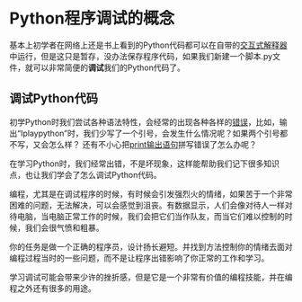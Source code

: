 # Python程序调试的概念

基本上初学者在网络上还是书上看到的Python代码都可以在自带的[交互式解释器](http://www.iplaypy.com/jichu/interpreter.html)中运行，但是这只是暂存，没办法保存程序代码，如果我们新建一个脚本.py文件，就可以非常简便的**调试**我们的Python代码了。

## 调试Python代码

初学Python时我们尝试各种语法特性，会经常的出现各种各样的[错误](http://www.iplaypy.com/jichu/exception.html)，比如，输出“Iplaypython”时，我们少写了一个引号，会发生什么情况呢？如果两个引号都不写，又会怎么样？ 还有不小心把[print输出语句](http://www.iplaypy.com/jichu/print.html)拼写错误了怎么办呢？

在学习Python时，我们经常出错，不是坏现象，这样能帮助我们记下很多知识点，也让我们学会了怎么调试Python代码。

编程，尤其是在调试程序的时候，有时候会引发强烈火的情绪，如果苦于一个非常困难的问题，无法解决，可以会感觉到沮丧。有数据显示，人们会像对待人一样对待电脑，当电脑正常工作的时候，我们会把它们当作队友，而当它们难以控制的时候，我们会很气愤和粗暴。

你的任务是做一个正确的程序员，设计扬长避短。并找到方法控制你的情绪去面对编程过程当时的一些问题，而不是让程序出错影响了你正常的工作和学习。

学习调试可能会带来少许的挫折感，但是它是一个非常有价值的编程技能，并在编程之外还有很多的用途。